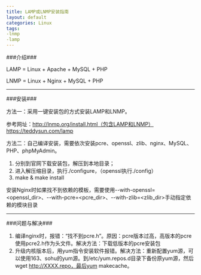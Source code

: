 ```yaml
---
title: LAMP或LNMP安装指南
layout: default
categories: Linux
tags: 
-lnmp
-lamp
---
```

###介绍###

LAMP = Linux + Apache + MySQL + PHP

LNMP = Linux + Nginx + MySQL + PHP

----------
###安装###

方法一：采用一键安装包的方式安装LAMP和LNMP。

   参考网址：http://lnmp.org/install.html（包含LAMP和LNMP） 
https://teddysun.com/lamp

方法二：自己编译安装，需要依次安装pcre、openssl、zlib、nginx、MySQL、PHP、phpMyAdmin。

1. 分别到官网下载安装包，解压到本地目录；
2. 进入解压缩目录，执行./configure，（openssl执行./config）
3. make & make install

安装Nginx时如果找不到依赖的模板，需要使用--with-openssl=<openssl_dir>、--with-pcre=<pcre_dir>、--with-zlib=<zlib_dir>手动指定依赖的模块目录

----------
###问题与解决###

1. 编译nginx时，报错：“找不到pcre.h”。原因：pcre版本过高，高版本的pcre使用pcre2.h作为头文件。解决方法：下载低版本的pcre安装包
2. 升级内核版本后，用yum指令安装软件报错。解决方法：重新配置yum源，可以使用163、sohu的yum源。到/etc/yum.repos.d目录下备份原yum源，然后wget http://XXXX.repo，最后yum makecache。